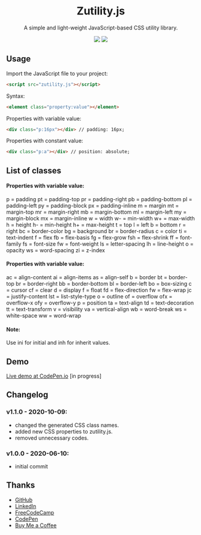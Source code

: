 
<h1 align="center">Zutility.js</h1>

<p align="center">A simple and light-weight JavaScript-based CSS utility library.</p>
<p align="center">
  <img src="https://svgshare.com/i/QMW.svg" />
  <img src="https://svgshare.com/i/QN4.svg" />
</p>

## Usage
Import the JavaScript file to your project: 
````html
<script src="zutility.js"></script>
````

Syntax:
````html
<element class="property:value"></element>
````
Properties with variable value:
````html
<div class="p:16px"></div> // padding: 16px;
````
Properties with constant value:
````html
<div class="p:a"></div> // position: absolute;
````
## List of classes

#### Properties with variable value:
p = padding
pt = padding-top
pr = padding-right
pb = padding-bottom
pl = padding-left
py = padding-block
px = padding-inline
m = margin
mt = margin-top
mr = margin-right
mb = margin-bottom
ml = margin-left
my = margin-block
mx = margin-inline
w = width
w- = min-width
w+ = max-width
h = height
h- = min-height
h+ = max-height
t = top
l = left
b = bottom
r = right
bc = border-color
bg = background
br = border-radius
c = color
ti = text-indent
f = flex
fb = flex-basis
fg = flex-grow
fsh = flex-shrink
ff = font-family
fs = font-size
fw = font-weight
ls = letter-spacing
lh = line-height
o = opacity
ws = word-spacing
zi = z-index

#### Properties with variable value:

ac = align-content
ai = align-items
as = align-self
b = border
bt = border-top
br = border-right
bb = border-bottom
bl = border-left
bo = box-sizing
c = cursor
cf = clear
d = display
f = float
fd = flex-direction
fw = flex-wrap
jc = justify-content
lst = list-style-type
o = outline
of = overflow
ofx = overflow-x
ofy = overflow-y
p = position
ta = text-align
td = text-decoration
tt = text-transform
v = visibility
va = vertical-align
wb = word-break
ws = white-space
ww = word-wrap

#### Note:
Use ini for initial and inh for inherit values.
## Demo

[Live demo at CodePen.io](https://codepen.io/zenabus/pen/) [in progress]

## Changelog
### v1.1.0 - 2020-10-09:
- changed the generated CSS class names.
- added new CSS properties to zutility.js.
- removed unnecessary codes.

### v1.0.0 - 2020-06-10:
- initial commit

## Thanks

- [GitHub](https://github.com/zenabus)
- [LinkedIn](https://linkedin.com/in/zenabus)
- [FreeCodeCamp](https://freecodecamp.org/zenabus)
- [CodePen](https://codepen.io/zenabus)
- [Buy Me a Coffee](https://www.buymeacoffee.com/zenabus)
